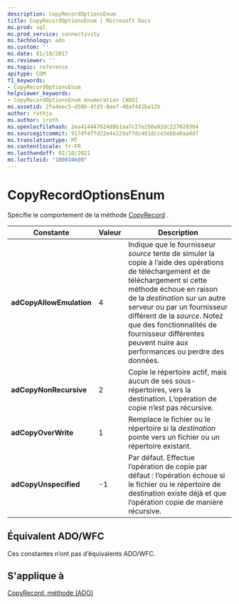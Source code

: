 ```yaml
---
description: CopyRecordOptionsEnum
title: CopyRecordOptionsEnum | Microsoft Docs
ms.prod: sql
ms.prod_service: connectivity
ms.technology: ado
ms.custom: ''
ms.date: 01/19/2017
ms.reviewer: ''
ms.topic: reference
apitype: COM
f1_keywords:
- CopyRecordOptionsEnum
helpviewer_keywords:
- CopyRecordOptionsEnum enumeration [ADO]
ms.assetid: 2fa4eec5-d50b-4fd3-8ae7-40af441ba12b
author: rothja
ms.author: jroth
ms.openlocfilehash: 2ea414447624d8b1aa7c27e250a92dc227020304
ms.sourcegitcommit: 917df4ffd22e4a229af7dc481dcce3ebba0aa4d7
ms.translationtype: MT
ms.contentlocale: fr-FR
ms.lasthandoff: 02/10/2021
ms.locfileid: "100034609"
---
```

# <a name="copyrecordoptionsenum"></a>CopyRecordOptionsEnum
Spécifie le comportement de la méthode [CopyRecord](./copyrecord-method-ado.md) .  
  
|Constante|Valeur|Description|  
|--------------|-----------|-----------------|  
|**adCopyAllowEmulation**|4|Indique que le fournisseur *source* tente de simuler la copie à l’aide des opérations de téléchargement et de téléchargement si cette méthode échoue en raison de la *destination* sur un autre serveur ou par un fournisseur différent de la *source*. Notez que des fonctionnalités de fournisseur différentes peuvent nuire aux performances ou perdre des données.|  
|**adCopyNonRecursive**|2|Copie le répertoire actif, mais aucun de ses sous-répertoires, vers la destination. L’opération de copie n’est pas récursive.|  
|**adCopyOverWrite**|1|Remplace le fichier ou le répertoire si la *destination* pointe vers un fichier ou un répertoire existant.|  
|**adCopyUnspecified**|-1|Par défaut. Effectue l’opération de copie par défaut : l’opération échoue si le fichier ou le répertoire de destination existe déjà et que l’opération copie de manière récursive.|  
  
## <a name="adowfc-equivalent"></a>Équivalent ADO/WFC  
 Ces constantes n’ont pas d’équivalents ADO/WFC.  
  
## <a name="applies-to"></a>S'applique à  
 [CopyRecord, méthode (ADO)](./copyrecord-method-ado.md)